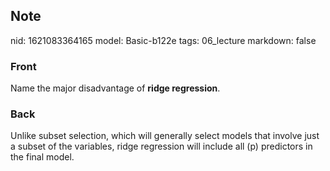 ## Note
nid: 1621083364165
model: Basic-b122e
tags: 06_lecture
markdown: false

### Front
Name the major disadvantage of <b>ridge regression</b>.

### Back
Unlike subset selection, which will generally select models that involve just a subset of the variables, ridge regression will include all \(p\) predictors in the final model.
